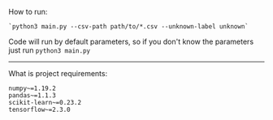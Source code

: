 How to run:

    `python3 main.py --csv-path path/to/*.csv --unknown-label unknown`

Code will run by default parameters, so if you don't know the parameters just run `python3 main.py`

---

What is project requirements:
    
    numpy~=1.19.2
    pandas~=1.1.3
    scikit-learn~=0.23.2
    tensorflow~=2.3.0
